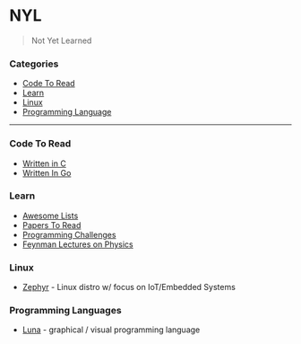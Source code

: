 # NYL

> Not Yet Learned

### Categories

* [Code To Read](#code-to-read)
* [Learn](#learn)
* [Linux](#linux)
* [Programming Language](#programming-languages)

---

### Code To Read

- [Written in C](ctr/c.md)
- [Written In Go](ctr/golang.md)

### Learn

- [Awesome Lists](learn/awesome.md)
- [Papers To Read](learn/papers.md)
- [Programming Challenges](learn/prog_puzzles.md)
- [Feynman Lectures on Physics](http://www.feynmanlectures.caltech.edu/)

### Linux

- [Zephyr](linux/zephyr.md) - Linux distro w/ focus on IoT/Embedded Systems

### Programming Languages

- [Luna](pl/luna.md) - graphical / visual programming language

 


